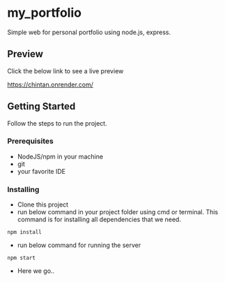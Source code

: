 # my_portfolio
Simple web for personal portfolio using node.js, express.

## Preview

Click the below link to see a live preview

https://chintan.onrender.com/

## Getting Started

Follow the steps to run the project.

### Prerequisites

* NodeJS/npm in your machine
* git
* your favorite IDE

### Installing

* Clone this project
* run below command in your project folder using cmd or terminal. This command is for installing all dependencies that we need. 
```
npm install
```
* run below command for running the server
```
npm start
```
* Here we go..

